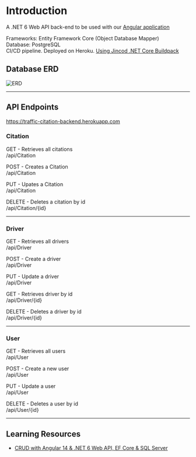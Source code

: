 
# Introduction 
A .NET 6 Web API back-end to be used with our [Angular application](https://github.com/PedroG1018/Capstone-FA22-Traffic-Citation-Web-Interface)<br>

Frameworks: Entity Framework Core (Object Database Mapper) <br>
Database: PostgreSQL<br>
CI/CD pipeline. Deployed on Heroku. [Using Jincod .NET Core Buildpack](https://github.com/jincod/dotnetcore-buildpack)<br>

## Database ERD
![ERD](https://user-images.githubusercontent.com/80275985/195202268-a12f1d8e-c8b2-4fc2-8b99-d4ef61c3629b.png)

<hr>

## API Endpoints <br>
https://traffic-citation-backend.herokuapp.com<br>

### Citation
GET - Retrieves all citations<br>
/api/Citation<br>

POST - Creates a Citation<br>
/api/Citation<br>

PUT - Upates a Citation<br>
/api/Citation<br>

DELETE - Deletes a citation by id<br>
/api/Citation/{id}<br>

<hr>

### Driver
GET - Retrieves all drivers<br>
/api/Driver<br>

POST - Create a driver<br>
/api/Driver<br>

PUT - Update a driver<br>
/api/Driver<br>

GET - Retrieves driver by id<br>
/api/Driver/{id}<br>

DELETE - Deletes a driver by id<br>
/api/Driver/{id}<br>

<hr>

### User
GET - Retrieves all users<br>
/api/User<br>

POST - Create a new user<br>
/api/User<br>

PUT - Update a user<br>
/api/User<br>

DELETE - Deletes a user by id<br>
/api/User/{id}<br>

<hr>

## Learning Resources 
- [CRUD with Angular 14 & .NET 6 Web API, EF Core & SQL Server](https://www.youtube.com/watch?v=dtthbiP3SE0)
